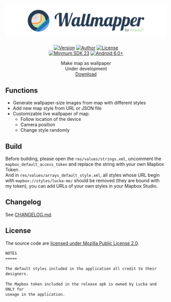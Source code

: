 <h1 align=center><img src="./Resource/Banner.svg"></img></h1>

<p align=center>
  <a href="./CHANGELOG.md"><img alt="Version" src="https://img.shields.io/badge/version-0.1.6-yellow.svg"/></a>
  <a href="https://lucka.moe"><img alt="Author" src="https://img.shields.io/badge/author-Lucka-2578B5.svg"/></a>
  <a href="./LICENSE"><img alt="License" src="https://img.shields.io/badge/license-MPL_2.0-000000.svg"/></a><br>
  <a href="https://www.android.com/versions/marshmallow-6-0/"><img alt="Minmum SDK 23" src="https://img.shields.io/badge/min_SDK-23-78C257.svg"/></a>
  <a href="https://www.android.com/versions/marshmallow-6-0/"><img alt="Android 6.0+" src="https://img.shields.io/badge/Android-6.0+-78C257.svg"/></a>

</p>

<p align=center>
Make map as wallpaper<br/>
Under development<br/>
<a href="https://github.com/lucka-me/Wallmapper-android/releases">Download</a>
</p>

## Functions
- Generate wallpaper-size images from map with different styles
- Add new map style from URL or JSON file
- Customizable live wallpaper of map:
  - Follow location of the device
  - Camera position
  - Change style randomly

## Build
Before building, please open the `res/values/strings.xml`, uncomment the `mapbox_default_access_token` and replace the string with your own Mapbox Token.  
And in `res/values/arrays_default_style.xml`, all styles whose URL begin with `mapbox://styles/lucka-me/` should be removed (they are bound with my token), you can add URLs of your own styles in your Mapbox Studio.

## Changelog
See [CHANGELOG.md](./CHANGELOG.md).

## License
The source code are [licensed under Mozilla Public License 2.0](./LICENSE).

```
NOTES
=====

The default styles included in the application all credit to their designers.

The Mapbox token included in the release apk is owned by Lucka and ONLY for
useage in the application.
```

